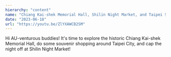 ```yaml
---
hierarchy: "content"
name: "Chiang Kai-shek Memorial Hall, Shilin Night Market, and Taipei Souvenirs"
date: "2023-06-18"
url: "https://youtu.be/ZlYXAWCB2SM"
---
```


Hi AU-venturous buddies! It's time to explore the historic Chiang Kai-shek Memorial Hall, do some souvenir shopping around Taipei City, and cap the night off at Shilin Night Market!